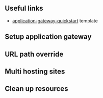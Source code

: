 ## Useful links
* [application-gateway-quickstart][1] template

[1]:https://github.com/Azure/azure-quickstart-templates/tree/master/quickstarts/microsoft.network


## Setup application gateway

## URL path override

## Multi hosting sites

## Clean up resources
